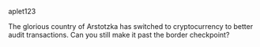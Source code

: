 aplet123

The glorious country of Arstotzka has switched to cryptocurrency to better audit transactions. Can you still make it past the border checkpoint?
